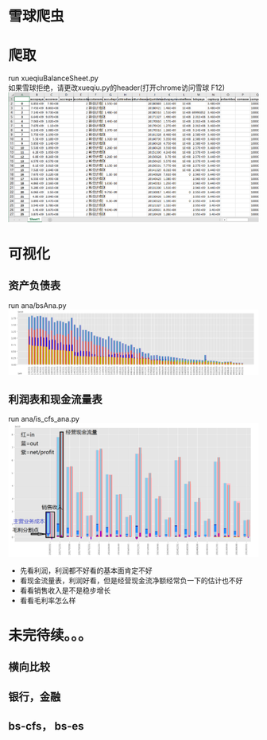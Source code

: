 # 雪球爬虫
# 爬取
run xueqiuBalanceSheet.py  
如果雪球拒绝，请更改xueqiu.py的header(打开chrome访问雪球 F12)
![data](docs/pics/data.PNG)
# 可视化
## 资产负债表
run ana/bsAna.py
![data](docs/pics/bs.PNG)
## 利润表和现金流量表
run ana/is_cfs_ana.py
![data](docs/pics/is_cfs.PNG)
- 先看利润，利润都不好看的基本面肯定不好
- 看现金流量表，利润好看，但是经营现金流净额经常负一下的估计也不好
- 看看销售收入是不是稳步增长
- 看看毛利率怎么样
# 未完待续。。。
## 横向比较
## 银行，金融
## bs-cfs， bs-es 
